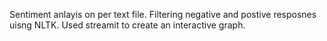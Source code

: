 Sentiment anlayis on per text file. Filtering negative and postive resposnes uisng NLTK. Used streamit to create an interactive graph.
